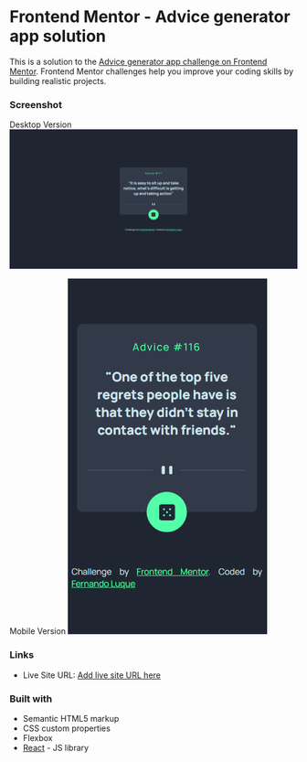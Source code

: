 # Frontend Mentor - Advice generator app solution

This is a solution to the [Advice generator app challenge on Frontend Mentor](https://www.frontendmentor.io/challenges/advice-generator-app-QdUG-13db). Frontend Mentor challenges help you improve your coding skills by building realistic projects.

### Screenshot

Desktop Version
![](./public/images/screenshot-desktop.png)

Mobile Version
![](./public/images/screenshot-mobile.png)


### Links

- Live Site URL: [Add live site URL here](https://advice-generator-fer-luque.netlify.app/)

### Built with

- Semantic HTML5 markup
- CSS custom properties
- Flexbox
- [React](https://reactjs.org/) - JS library
